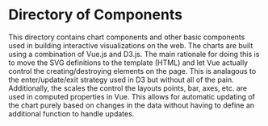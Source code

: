 # Directory of Components

This directory contains chart components and other basic components used in building interactive visualizations on the web. The charts are built using a combination of Vue.js and D3.js. The main rationale for doing this is to move the SVG definitions to the template (HTML) and let Vue actually control the creating/destroying elements on the page. This is analagous to the enter/update/exit strategy used in D3 but without all of the pain. Additionally, the scales the control the layouts points, bar, axes, etc. are used in computed properties in Vue. This allows for automatic updating of the chart purely based on changes in the data without having to define an additional function to handle updates.
